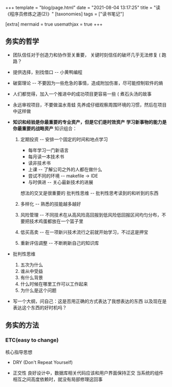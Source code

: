 +++
template = "blog/page.html"
date = "2021-08-04 13:17:25"
title = "读《程序员修炼之道(2)》"
[taxonomies]
tags = ["读书笔记"]

[extra]
mermaid = true
usemathjax = true
+++
<!--
mermaid example:
<div class="mermaid">
    mermaid program
</div>
-->

## 务实的哲学

- 团队信任对于创造力和协作至关重要，  关键时刻信任的破坏几乎无法修复 ( 跑路？

- 提供选择，别找借口 -- 小黄鸭编程

- 破窗理论 -- 不要因为一些危急的事情，造成附加伤害，尽可能控制软件的熵

- 人们都觉得，加入一个推进中的成功项目更容易一些 ( 煮石头汤的故事

- 永远审视项目，不要做温水青蛙
  先养成仔细观察周围环境的习惯，然后在项目中这样做

- **知识和经验是你最重要的专业资产，但是它们是时效资产**
  **学习新事物的能力是你最重要的战略资产**
  知识组合：

  1. 定期投资 -- 安排一个固定的时间和地点学习

     - 每年学习一门新语言
     - 每月读一本技术书
     - 读非技术书
     - 上课 -- 了解公司之外的人都在做什么
     - 尝试不同的环境 -- makefile -> IDE
     - 与时俱进 -- 关心最新技术的进展

     想法的交叉是很重要的
     批判性思维 -- 批判性思考读到的和听到的东西

  2. 多样化 -- 熟悉的技能越多越好

  3. 风险管理 -- 不同技术在从高风险高回报到低风险低回报区间均匀分布，不要把技术鸡蛋都放在一个篮子里

  4. 低买高卖 -- 在一项新兴技术流行之前就开始学习，不过这是押宝

  5. 重新评估调整 -- 不断刷新自己的知识库

- 批判性思维

  1. 五次为什么
  2. 谁从中受益
  3. 有什么背景
  4. 什么时候在哪里工作可以工作起来
  5. 为什么是这个问题

- 写一个大纲，问自己：这是否用正确的方式表达了我想表达的东西
  以及现在是表达这个东西的好时机吗？
  

## 务实的方法
  
### ETC(easy to change)
核心指导思想

- DRY (Don't Repeat Yourself)
  
- 正交性
  良好设计中，数据库相关代码应该和用户界面保持正交
  当系统的组件相互之间高度依赖时，就没有局部修理这回事
  
